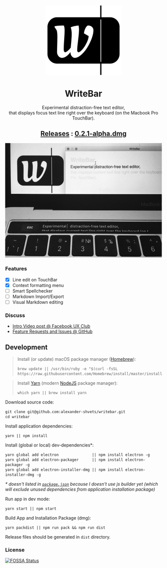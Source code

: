 <p align="center"><a href="//writebar.js.org" title="writebar.js.org"><img src="assets/logo.svg"/></a></p>
<h1 align="center">WriteBar</h1>
<p align="center">
  Experimental distraction-free text editor,<br/>
  that displays focus text line right over the keyboard (on the Macbook Pro TouchBar).
</p>
<h2 align="center">
  <a title="Change Log at GitHub" href="//github.com/alexander-shvets/writebar/releases">Releases</a>
  : 
  <a title="Download from GitHub" href="//github.com/alexander-shvets/writebar/releases/download/0.2.1/WriteBar.dmg">0.2.1-alpha.dmg</a>
</h2>
<p align="center"><a href="//facebook.com/groups/uxclubs/permalink/973396292808999/"><img width="600" src="assets/screenshot.jpg" alt="screenshot"/></a></p>

### Features

- [x] Line edit on TouchBar
- [x] Context formatting menu
- [ ] Smart Spellchecker
- [ ] Markdown Import/Export
- [ ] Visual Markdown editing

### Discuss

- [Intro Video post @ Facebook UX Club](//facebook.com/groups/uxclubs/permalink/973396292808999/)
- [Feature Requests and Issues @ GitHub](//github.com/alexander-shvets/writebar/issues)     

## Development

> Install (or update) macOS package manager ([Homebrew][]):
> ```shell
> brew update || /usr/bin/ruby -e "$(curl -fsSL https://raw.githubusercontent.com/Homebrew/install/master/install)"
> ```

> Install [Yarn][] (modern [NodeJS][] package manager):
> ```shell
> which yarn || brew install yarn
> ```

Download source code:    
```shell
git clone git@github.com:alexander-shvets/writebar.git
cd writebar
```

Install application dependencies:
```shell
yarn || npm install
```

Install (global or local) dev-dependencies*:    
```shell
yarn global add electron               || npm install electron -g
yarn global add electron-packager      || npm install electron-packager -g
yarn global add electron-installer-dmg || npm install electron-installer-dmg -g
```
_* doesn't listed in [`package.json`][] becouse I doesn't use js builder yet (which will exclude unused dependencies from application installation package)_

Run app in dev mode:    
```shell
yarn start || npm start
```

Build App and Installation Package (dmg):    
```shell
yarn packdist || npm run pack && npm run dist
```
Release files should be generated in `dist` directory.

### License

[![FOSSA Status](https://app.fossa.io/api/projects/git%2Bgithub.com%2Falexander-shvets%2Fwritebar.svg?type=large)](https://app.fossa.io/projects/git%2Bgithub.com%2Falexander-shvets%2Fwritebar?ref=badge_large)

[`package.json`]: //github.com/alexander-shvets/writebar/blob/master/package.json
[Homebrew]: //brew.sh
[NodeJS]: //nodejs.org
[Yarn]: //yarnpkg.com
